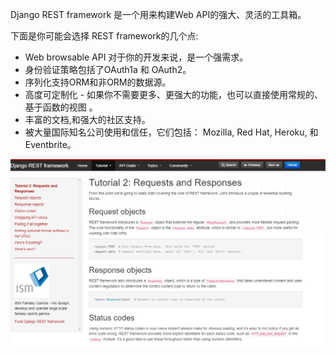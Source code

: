 
Django REST framework 是一个用来构建Web API的强大、灵活的工具箱。

下面是你可能会选择 REST framework的几个点:

- Web browsable API 对于你的开发来说，是一个强需求。
- 身份验证策略包括了OAuth1a 和 OAuth2。
- 序列化支持ORM和非ORM的数据源。
- 高度可定制化 - 如果你不需要更多、更强大的功能，也可以直接使用常规的、基于函数的视图 。
- 丰富的文档,和强大的社区支持。
- 被大量国际知名公司使用和信任，它们包括： Mozilla, Red Hat, Heroku, 和 Eventbrite。


![DRF首页](../.vuepress/public/drf.png)

